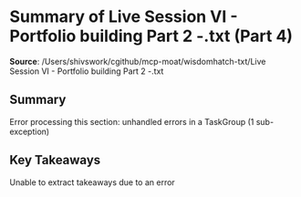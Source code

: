 # Summary of Live Session VI - Portfolio building Part 2 -.txt (Part 4)

**Source**: /Users/shivswork/cgithub/mcp-moat/wisdomhatch-txt/Live Session VI - Portfolio building Part 2 -.txt

## Summary
Error processing this section: unhandled errors in a TaskGroup (1 sub-exception)

## Key Takeaways
Unable to extract takeaways due to an error
